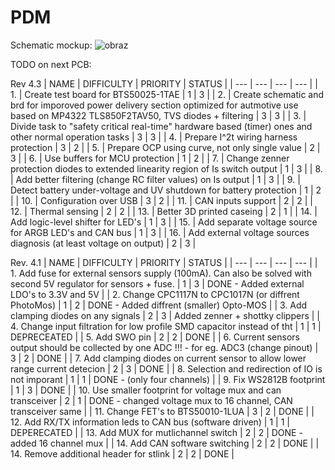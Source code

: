 # PDM

Schematic mockup:
![obraz](https://github.com/PGRacing/PDM/assets/78111197/ae750abc-0e28-4523-a7b9-82eb0c457f79)

TODO on next PCB:

Rev 4.3
| NAME | DIFFICULTY | PRIORITY | STATUS |
| --- | --- | --- | --- |
| 1. | Create test board for BTS50025-1TAE | 1 | 3 |
| 2. | Create schematic and brd for imporoved power delivery section optimized for autmotive use based on MP4322 TLS850F2TAV50, TVS diodes + filtering | 3 | 3 |
| 3. | Divide task to "safety critical real-time" hardware based (timer) ones and other normal operation tasks | 3 | 3 |
| 4. | Prepare I^2t wiring harness protection | 3 | 2 |
| 5. | Prepare OCP using curve, not only single value | 2 | 3 |
| 6. | Use buffers for MCU protection | 1 | 2 |
| 7. | Change zenner protection diodes to extended linearity region of Is switch output | 1 | 3 |
| 8. | Add better filtering (change RC filter values) on Is output | 1 | 3 |
| 9. | Detect battery under-voltage and UV shutdown for battery protection | 1 | 2 |
| 10. | Configuration over USB | 3 | 2 |
| 11. | CAN inputs support | 2 | 2 |
| 12. | Thermal sensing | 2 | 2 |
| 13. | Better 3D printed caseing | 2 | 1 |
| 14. | Add logic-level shifter for LED's | 1 | 3 |
| 15. | Add separate voltage source for ARGB LED's and CAN bus | 1 | 3 |
| 16. | Add external voltage sources diagnosis (at least voltage on output) | 2 | 3 |

Rev. 4.1
| NAME | DIFFICULTY | PRIORITY | STATUS |
| --- | --- | --- | --- |
| 1. Add fuse for external sensors supply (100mA). Can also be solved with second 5V regulator for sensors + fuse. | 1 | 3 | DONE - Added external LDO's to 3.3V and 5V |
| 2. Change CPC1117N to CPC1017N (or diffrent PhotoMos) | 1 | 2 | DONE - Added diffrent (smaller) Opto-MOS |
| 3. Add clamping diodes on any signals | 2 | 3 | Added zenner + shottky clippers |
| 4. Change input filtration for low profile SMD capacitor instead of tht | 1 | 1 | DEPRECEATED  |
| 5. Add SWO pin | 2 | 2 | DONE |
| 6. Current sensors output should be collected by one ADC !!! - for eg. ADC3 (change pinout) | 3 | 2 | DONE |
| 7. Add clamping diodes on current sensor to allow lower range current detecion | 2 | 3 | DONE |
| 8. Selection and redirection of IO is not imporant | 1 | 1 | DONE - (only four channels) |
| 9. Fix WS2812B footprint | 1 | 3 | DONE |
| 10. Use smaller footprint for voltage mux and can transceiver | 2 | 1 | DONE - changed voltage mux to 16 channel, CAN transceiver same |
| 11. Change FET's to BTS50010-1LUA | 3 | 2 |  DONE |
| 12. Add RX/TX information leds to CAN bus (software driven) | 1 | 1 | DEPERECATED |
| 13. Add MUX for mutlichannel switch | 2 | 2 | DONE - added 16 channel mux |
| 14. Add CAN software switching | 2 | 2 | DONE |
| 14. Remove additional header for stlink | 2 | 2 | DONE |

